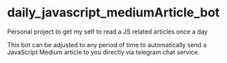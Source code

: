 # daily_javascript_mediumArticle_bot
Personal project to get my self to read a JS related articles once a day

This bot can be adjusted to any period of time to automatically send a JavaScript Medium article to you directly via telegram chat service.
